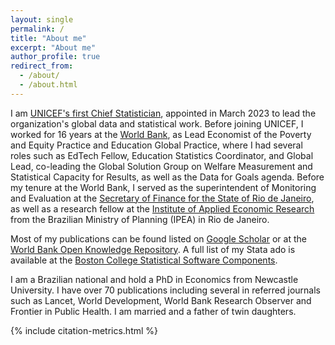 ```yaml
---
layout: single
permalink: /
title: "About me"
excerpt: "About me"
author_profile: true
redirect_from:
  - /about/
  - /about.html
---
```


I am [UNICEF's first Chief Statistician](https://www.unicef.org/media/experts/joao-pedro-azevedo), appointed in March 2023 to lead the organization's global data and statistical work. Before joining UNICEF, I worked for 16 years at the [World Bank](https://www.worldbank.org/en/about/people/j/joao-pedro-azevedo), as Lead Economist of the Poverty and Equity Practice and Education Global Practice, where I had several roles such as EdTech Fellow, Education Statistics Coordinator, and Global Lead, co-leading the Global Solution Group on Welfare Measurement and Statistical Capacity for Results, as well as the Data for Goals agenda. Before my tenure at the World Bank, I served as the superintendent of Monitoring and Evaluation at the [Secretary of Finance for the State of Rio de Janeiro](https://www.fazenda.rj.gov.br/), as well as a research fellow at the [Institute of Applied Economic Research](https://ipea.gov.br) from the Brazilian Ministry of Planning (IPEA) in Rio de Janeiro.

Most of my publications can be found listed on [Google Scholar](https://scholar.google.com/citations?user=lTKXA78AAAAJ) or at the [World Bank Open Knowledge Repository](https://openknowledge.worldbank.org/entities/person/360f7a2e-0784-56e1-acf4-7f805fd50257). A full list of my Stata ado is available at the [Boston College Statistical Software Components](https://ideas.repec.org/e/pwa88.html).

I am a Brazilian national and hold a PhD in Economics from Newcastle University. I have over 70 publications including several in referred journals such as Lancet, World Development, World Bank Research Observer and Frontier in Public Health. I am married and a father of twin daughters.

{% include citation-metrics.html %}
